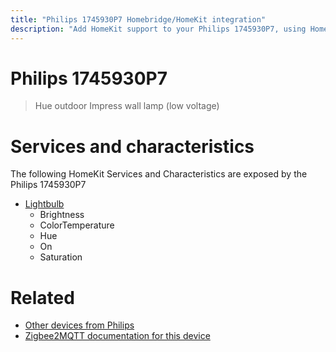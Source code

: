 ```yaml
---
title: "Philips 1745930P7 Homebridge/HomeKit integration"
description: "Add HomeKit support to your Philips 1745930P7, using Homebridge, Zigbee2MQTT and homebridge-z2m."
---
```

<!---
This file has been GENERATED using src/docgen/docgen.ts
DO NOT EDIT THIS FILE MANUALLY!
-->
# Philips 1745930P7
> Hue outdoor Impress wall lamp (low voltage)


# Services and characteristics
The following HomeKit Services and Characteristics are exposed by
the Philips 1745930P7

* [Lightbulb](../../light.md)
  * Brightness
  * ColorTemperature
  * Hue
  * On
  * Saturation


# Related
* [Other devices from Philips](../index.md#philips)
* [Zigbee2MQTT documentation for this device](https://www.zigbee2mqtt.io/devices/1745930P7.html)